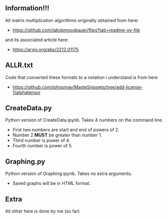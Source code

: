 ## Information!!!

All matrix multiplication algorithms originally obtained from here:

- https://github.com/jakobmoosbauer/flips?tab=readme-ov-file

and its associated article here:

- https://arxiv.org/abs/2212.01175

## ALLR.txt

Code that converted these formats to a notation i understand is from here

- https://github.com/johnpmay/MapleSnippets/tree/add-license-1/alphatensor

## CreateData.py

Python version of CreateData.ipynb. Takes 4 numbers on the command line.

- First two numbers are start and end of powers of 2.
 - Number 2 **MUST** be greater than number 1.
- Third number is power of 4.
- Fourth number is power of 5.

## Graphing.py

Python version of Graphing.ipynb. Takes no extra arguments.

- Saved graphs will be in HTML format.

## Extra

All other here is done by me (so far)